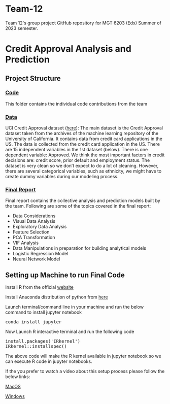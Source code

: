 # Team-12
 Team 12's group project GitHub repository for MGT 6203 (Edx) Summer of 2023 semester.
# Credit Approval Analysis and Prediction

## Project Structure


### [Code](Code/)
This folder contains the individual code contributions from the team

### [Data](Data/)
UCI Credit Approval dataset ([here](https://www.kaggle.com/datasets/samuelcortinhas/credit-card-approval-clean-data?select=clean_dataset.csv)):  The main dataset is the Credit Approval dataset taken from the archives of the machine learning repository of the University of California. It contains data from credit card applications in the US. The data is collected from the credit card application in the US. 
There are 15  independent variables in the 1st dataset (below). There is one  dependent variable: Approved. We think the most important factors in credit decisions are: credit score, prior default and employment status. The dataset is very clean so we don’t expect to do a lot of cleaning. However, there are several categorical variables, such as ethnicity, we might have to create dummy variables during our modeling process.

### [Final Report](Final%20Report)
Final report contains the collective analysis and prediction models built by the team. Following are some of the topics covered in the final report:

* Data Considerations
* Visual Data Analysis
* Exploratory Data Analysis
* Feature Selection
* PCA Transformation
* VIF Analysis
* Data Manipulations in preparation for building analytical models
* Logistic Regression Model
* Neural Network Model

## Setting up Machine to run Final Code

Install R from the official [website](https://cran.r-project.org/bin/windows/base/)

Install Anaconda distribution of python from [here](https://conda.io/projects/conda/en/latest/user-guide/install/index.html)

Launch terminal/command line in your machine and run the below command to install jupyter notebook

<pre>
conda install jupyter 
</pre>

Now Launch R interactive terminal and run the following code

<pre>
install.packages('IRkernel')
IRkernel::installspec() 
</pre>

The above code will make the R kernel available in jupyter notebook so we can execute R code in jupyter notebooks.

If the you prefer to watch a video about this setup process please follow the below links:

[MacOS](https://www.youtube.com/watch?v=2PhS5JMVpf0)

[Windows](https://www.youtube.com/watch?v=4hYdeMZX8zc)